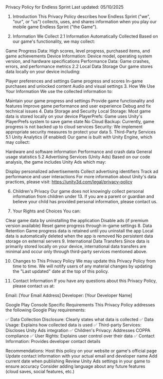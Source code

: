 Privacy Policy for Endless Sprint
Last updated: 05/10/2025

1. Introduction
This Privacy Policy describes how Endless Sprint ("we", "our", or "us") collects, uses, and shares information when you play our mobile game Endless Sprint ("the Game").

2. Information We Collect
2.1 Information Automatically Collected
Based on our game's functionality, we may collect:

Game Progress Data: High scores, level progress, purchased items, and game achievements
Device Information: Device model, operating system version, and hardware specifications
Performance Data: Game crashes, errors, and performance metrics
2.2 Local Data Storage
Our game stores data locally on your device including:

Player preferences and settings
Game progress and scores
In-game purchases and unlocked content
Audio and visual settings
3. How We Use Your Information
We use the collected information to:

Maintain your game progress and settings
Provide game functionality and features
Improve game performance and user experience
Debug and fix technical issues
4. Data Storage and Security
Local Storage: Most game data is stored locally on your device
PlayerPrefs: Game uses Unity's PlayerPrefs system to save game state
No Cloud Backup: Currently, game progress is not backed up to cloud services
Security: We implement appropriate security measures to protect your data
5. Third-Party Services
5.1 Unity Analytics (if enabled)
Our game is built with Unity Engine, which may collect:

Hardware and software information
Performance and crash data
General usage statistics
5.2 Advertising Services (Unity Ads)
Based on our code analysis, the game includes Unity Ads which may:

Display personalized advertisements
Collect advertising identifiers
Track ad performance and user interactions
For more information about Unity's data practices, please visit: https://unity3d.com/legal/privacy-policy

6. Children's Privacy
Our game does not knowingly collect personal information from children under 13. If you are a parent or guardian and believe your child has provided personal information, please contact us.

7. Your Rights and Choices
You can:

Clear game data by uninstalling the application
Disable ads (if premium version available)
Reset game progress through in-game settings
8. Data Retention
Game progress data is retained until you uninstall the app
Local data is automatically deleted when the app is removed
No persistent data storage on external servers
9. International Data Transfers
Since data is primarily stored locally on your device, international data transfers are minimal and occur only through third-party services mentioned above.

10. Changes to This Privacy Policy
We may update this Privacy Policy from time to time. We will notify users of any material changes by updating the "Last updated" date at the top of this policy.

11. Contact Information
If you have any questions about this Privacy Policy, please contact us at:

Email: [Your Email Address] Developer: [Your Developer Name]

Google Play Console Specific Requirements
This Privacy Policy addresses the following Google Play requirements:

✅ Data Collection Disclosure: Clearly states what data is collected ✅ Data Usage: Explains how collected data is used ✅ Third-party Services: Discloses Unity Ads integration ✅ Children's Privacy: Addresses COPPA compliance ✅ User Rights: Explains user control over their data ✅ Contact Information: Provides developer contact details

Recommendations:
Host this policy on your website or game's official page
Update contact information with your actual email and developer name
Add current date when publishing
Review Unity Ads settings in your game to ensure accuracy
Consider adding language about any future features (cloud saves, social features, etc.)

